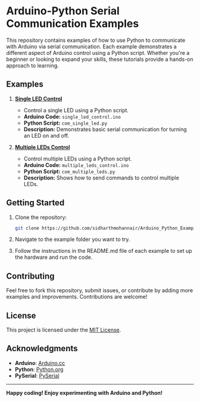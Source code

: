 
# Arduino-Python Serial Communication Examples

This repository contains examples of how to use Python to communicate with Arduino via serial communication. Each example demonstrates a different aspect of Arduino control using a Python script. Whether you're a beginner or looking to expand your skills, these tutorials provide a hands-on approach to learning.

## Examples

1. **[Single LED Control](/1_Single_LED_Control)**
   - Control a single LED using a Python script.
   - **Arduino Code:** `single_led_control.ino`
   - **Python Script:** `com_single_led.py`
   - **Description:** Demonstrates basic serial communication for turning an LED on and off.

2. **[Multiple LEDs Control](/2_Multiple_LEDs_Control)**
   - Control multiple LEDs using a Python script.
   - **Arduino Code:** `multiple_leds_control.ino`
   - **Python Script:** `com_multiple_leds.py`
   - **Description:** Shows how to send commands to control multiple LEDs.

## Getting Started

1. Clone the repository:
   ```bash
   git clone https://github.com/sidharthmohannair/Arduino_Python_Examples.git
   ```
2. Navigate to the example folder you want to try.

3. Follow the instructions in the README.md file of each example to set up the hardware and run the code.

## Contributing

Feel free to fork this repository, submit issues, or contribute by adding more examples and improvements. Contributions are welcome!

## License

This project is licensed under the [MIT License](/LICENSE).

## Acknowledgments

- **Arduino**: [Arduino.cc](https://www.arduino.cc/)
- **Python**: [Python.org](https://www.python.org/)
- **PySerial**: [PySerial](https://pyserial.readthedocs.io/)

---

**Happy coding! Enjoy experimenting with Arduino and Python!**
